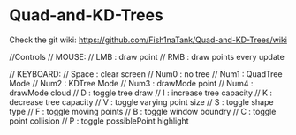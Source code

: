 # Quad-and-KD-Trees

Check the git wiki: https://github.com/Fish1naTank/Quad-and-KD-Trees/wiki

//Controls
//	  MOUSE:
// LMB : draw point
// RMB : draw points every update

//    KEYBOARD:
// Space : clear screen
// Num0  : no tree
// Num1  : QuadTree Mode
// Num2  : KDTree Mode
// Num3  : drawMode point
// Num4  : drawMode cloud
// D     : toggle tree draw
// I     : increase tree capacity
// K     : decrease tree capacity
// V     : toggle varying point size
// S     : toggle shape type
// F     : toggle moving points
// B     : toggle window boundry
// C     : toggle point collision
// P     : toggle possiblePoint highlight